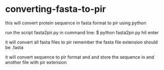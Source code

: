 # converting-fasta-to-pir
this will convert protein sequence in fasta format to pir using python

run the script fasta2pir.py in command line:
$ python fasta2pir.py 
hit enter

it will convert all fasta files to pir 
remember the fasta file extension should be .fasta

it will convert sequence to pir format and and store the sequence in and another file with pir extension
